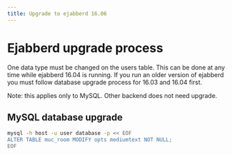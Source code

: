 ```yaml
---
title: Upgrade to ejabberd 16.06
---
```


# Ejabberd upgrade process

One data type must be changed on the users table. This can be done at any
time while ejabberd 16.04 is running. If you run an older version of ejabberd
you must follow database upgrade process for 16.03 and 16.04 first.

Note: this applies only to MySQL. Other backend does not need upgrade.

## MySQL database upgrade
```bash
mysql -h host -u user database -p << EOF
ALTER TABLE muc_room MODIFY opts mediumtext NOT NULL;
EOF
```
